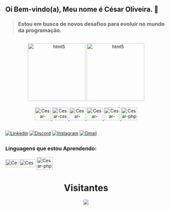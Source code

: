 ## Oi Bem-vindo(a), Meu nome é César Oliveira. 👋

>### Estou em busca de novos desafios para evoluir no mundo da programação.

##

<div align="center">
         <img height="180em" alt="html5" src="https://github-readme-stats.vercel.app/api?username=CesarOliiveira&theme=midnight-purple" />
         <img height="180em" alt="html5" src="https://github-readme-stats.vercel.app/api/top-langs/?username=CesarOliiveira&layout=compact&langs_count=7&theme=radical&locale=pt-br"/>
</div>




<div align="center" ><br/>
    <a href="https://github.com/CesarOliiveira">
        <img height="40px" width="50px" alt="Cesar-html"src="https://cdn.jsdelivr.net/gh/devicons/devicon/icons/html5/html5-plain.svg" />
        <img  height="40px" width="50px" alt="Cesar-css" src="https://cdn.jsdelivr.net/gh/devicons/devicon/icons/css3/css3-plain.svg" />
        <img height="40px" width="50px" alt="Cesar-javascript" src="https://cdn.jsdelivr.net/gh/devicons/devicon/icons/javascript/javascript-plain.svg" />
        <img  height="40px" width="50px" alt="Cesar-react" src="https://cdn.jsdelivr.net/gh/devicons/devicon/icons/react/react-original.svg"/>
        <img   height="40px" width="50px" alt="Cesar-typescript" src="https://cdn.jsdelivr.net/gh/devicons/devicon/icons/typescript/typescript-plain.svg" />
        <img   height="40px" width="50px" alt="Cesar-php" src="https://cdn.jsdelivr.net/gh/devicons/devicon/icons/php/php-plain.svg" />
    </a>
</div>

## 

[![Linkedin](https://img.shields.io/badge/LinkedIn-0A66C2.svg?style=for-the-badge&logo=LinkedIn&logoColor=white)](https://www.linkedin.com/in/cesaroliiveira/)
[![Discord](https://img.shields.io/badge/Discord-7289DA?style=for-the-badge&logo=discord&logoColor=white)](https://discord.com/channels/@me/286632997845860364)
[![Instagram](https://img.shields.io/badge/Instagram-E4405F?style=for-the-badge&logo=instagram&logoColor=white)](https://www.instagram.com/_cesaroli)
[![Gmail](https://img.shields.io/badge/Gmail-D14836?style=for-the-badge&logo=gmail&logoColor=white)](mailto:cesaroliiveira8@gmail.com)

##

### **Linguagens que estou Aprendendo:**
<div style="display: inline-block">
    <img  align="center" height="25px" width="40px" alt="Cesar-react" src="https://cdn.jsdelivr.net/gh/devicons/devicon/icons/react/react-original.svg"/>
    <img  align="center" height="25px" width="50px" alt="Cesar-typescript" src="https://cdn.jsdelivr.net/gh/devicons/devicon/icons/typescript/typescript-plain.svg" />
    <img align="center" height="40px" width="50px" alt="Cesar-php" src="https://cdn.jsdelivr.net/gh/devicons/devicon/icons/php/php-plain.svg" />
</div>
 
 ##
 
<div align="center">
    <h1>Visitantes</h1>
    <img align="center" src="https://profile-counter.glitch.me/{CesarOliiveira}/count.svg"/>
</div>

<!--
**CesarOliiveira/CesarOliiveira** is a ✨ _special_ ✨ repository because its `README.md` (this file) appears on your GitHub profile.

Here are some ideas to get you started:

- 🔭 I’m currently working on ...
- 🌱 I’m currently learning ...
- 👯 I’m looking to collaborate on ...
- 🤔 I’m looking for help with ...
- 💬 Ask me about ...
- 📫 How to reach me: ...
- 😄 Pronouns: ...
- ⚡ Fun fact: ...
-->
